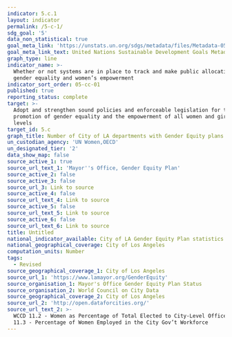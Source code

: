```yaml
---
indicator: 5.c.1
layout: indicator
permalink: /5-c-1/
sdg_goal: '5'
data_non_statistical: true
goal_meta_link: 'https://unstats.un.org/sdgs/metadata/files/Metadata-05-0c-01.pdf'
goal_meta_link_text: United Nations Sustainable Development Goals Metadata (pdf 634kB)
graph_type: line
indicator_name: >-
  Whether or not systems are in place to track and make public allocations for
  gender equality and women’s empowerment
indicator_sort_order: 05-cc-01
published: true
reporting_status: complete
target: >-
  Adopt and strengthen sound policies and enforceable legislation for the
  promotion of gender equality and the empowerment of all women and girls at all
  levels
target_id: 5.c
graph_title: Number of City of LA departments with Gender Equity plans
un_custodian_agency: 'UN Women,OECD'
un_designated_tier: '2'
data_show_map: false
source_active_1: true
source_url_text_1: 'Mayor''s Office, Gender Equity Plan'
source_active_2: false
source_active_3: false
source_url_3: Link to source
source_active_4: false
source_url_text_4: Link to source
source_active_5: false
source_url_text_5: Link to source
source_active_6: false
source_url_text_6: Link to source
title: Untitled
national_indicator_available: City of LA Gender Equity Plan statistics
national_geographical_coverage: City of Los Angeles
computation_units: Number
tags:
  - Revised
source_geographical_coverage_1: City of Los Angeles
source_url_1: 'https://www.lamayor.org/GenderEquity'
source_organisation_1: Mayor's Office Gender Equity Plan Status
source_organisation_2: World Council on City Data
source_geographical_coverage_2: City of Los Angeles
source_url_2: 'http://open.dataforcities.org/'
source_url_text_2: >-
  WCCD 11.2 - Women as Percentage of Total Elected to City-Level Office; and
  11.3 - Percentage of Women Employed in the City Gov’t Workforce
---
```

